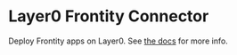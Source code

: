 # Layer0 Frontity Connector

Deploy Frontity apps on Layer0. See [the docs](https://developer.moovweb.com/guides/frontity) for more info.
